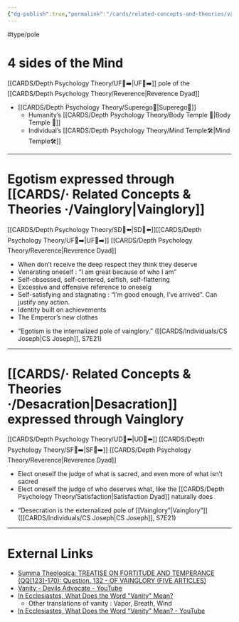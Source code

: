 ```yaml
---
{"dg-publish":true,"permalink":"/cards/related-concepts-and-theories/vainglory/","created":"2022-12-31T17:40:38.411+01:00","updated":"2023-05-27T15:35:32.946+02:00"}
---
```


#type/pole 

# 4 sides of the Mind 
[[CARDS/Depth Psychology Theory/UF👤➡️\|UF👤➡️]] pole of the [[CARDS/Depth Psychology Theory/Reverence\|Reverence Dyad]] 
- [[CARDS/Depth Psychology Theory/Superego👹\|Superego👹]] 
	- Humanity’s [[CARDS/Depth Psychology Theory/Body Temple 🌳\|Body Temple 🌳]] 
	- Individual’s [[CARDS/Depth Psychology Theory/Mind Temple🛠️\|Mind Temple🛠️]] 
---
# Egotism expressed through [[CARDS/· Related Concepts & Theories ·/Vainglory\|Vainglory]] 
[[CARDS/Depth Psychology Theory/SD🤸⬅️\|SD🤸⬅️]][[CARDS/Depth Psychology Theory/UF👤➡️\|UF👤➡️]] [[CARDS/Depth Psychology Theory/Reverence\|Reverence Dyad]] 
- When don’t receive the deep respect they think they deserve 
- Venerating oneself : “I am great because of who I am”
- Self-obsessed, self-centered, selfish, self-flattering  
- Excessive and offensive reference to oneselg
- Self-satisfying and stagnating : “I’m good enough, I’ve arrived”. Can justify any action. 
- Identity built on achievements 
- The Emperor’s new clothes 

<div class="transclusion internal-embed is-loaded"><div class="markdown-embed">



- “Egotism is the internalized pole of vainglory.” ([[CARDS/Individuals/CS Joseph\|CS Joseph]], S7E21) 

</div></div>

---
# [[CARDS/· Related Concepts & Theories ·/Desacration\|Desacration]] expressed through Vainglory 
[[CARDS/Depth Psychology Theory/UD👤⬅️\|UD👤⬅️]] [[CARDS/Depth Psychology Theory/SF🤸➡️\|SF🤸➡️]]  [[CARDS/Depth Psychology Theory/Reverence\|Reverence Dyad]] 
- Elect oneself the judge of what is sacred, and even more of what isn’t sacred 
- Elect oneself the judge of who deserves what, like the [[CARDS/Depth Psychology Theory/Satisfaction\|Satisfaction Dyad]] naturally does 

<div class="transclusion internal-embed is-loaded"><div class="markdown-embed">



- “Desecration is the externalized pole of [[Vainglory”\|Vainglory”]]  ([[CARDS/Individuals/CS Joseph\|CS Joseph]], S7E21) 

</div></div>


---
# External Links
- [Summa Theologica: TREATISE ON FORTITUDE AND TEMPERANCE (QQ[123]-170): Question. 132 - OF VAINGLORY (FIVE ARTICLES)](https://www.sacred-texts.com/chr/aquinas/summa/sum389.htm)
- [Vanity - Devils Advocate - YouTube](https://www.youtube.com/watch?v=Cv9zXUd55Sw)
- [In Ecclesiastes, What Does the Word "Vanity" Mean?](https://www.youtube.com/watch?v=68eNA5VAd8k)
	- Other translations of vanity : Vapor, Breath, Wind 
- [In Ecclesiastes, What Does the Word "Vanity" Mean? - YouTube](https://www.youtube.com/watch?v=68eNA5VAd8k)




